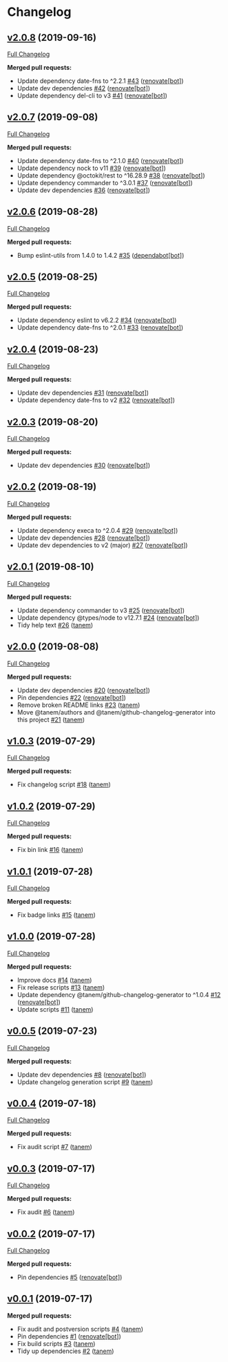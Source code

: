 # Changelog

## [v2.0.8](https://github.com/tanem/tanem-scripts/tree/v2.0.8) (2019-09-16)
[Full Changelog](https://github.com/tanem/tanem-scripts/compare/v2.0.7...v2.0.8)

**Merged pull requests:**

- Update dependency date-fns to ^2.2.1 [#43](https://github.com/tanem/tanem-scripts/pull/43) ([renovate[bot]](https://github.com/apps/renovate))
- Update dev dependencies [#42](https://github.com/tanem/tanem-scripts/pull/42) ([renovate[bot]](https://github.com/apps/renovate))
- Update dependency del-cli to v3 [#41](https://github.com/tanem/tanem-scripts/pull/41) ([renovate[bot]](https://github.com/apps/renovate))

## [v2.0.7](https://github.com/tanem/tanem-scripts/tree/v2.0.7) (2019-09-08)
[Full Changelog](https://github.com/tanem/tanem-scripts/compare/v2.0.6...v2.0.7)

**Merged pull requests:**

- Update dependency date-fns to ^2.1.0 [#40](https://github.com/tanem/tanem-scripts/pull/40) ([renovate[bot]](https://github.com/apps/renovate))
- Update dependency nock to v11 [#39](https://github.com/tanem/tanem-scripts/pull/39) ([renovate[bot]](https://github.com/apps/renovate))
- Update dependency @octokit/rest to ^16.28.9 [#38](https://github.com/tanem/tanem-scripts/pull/38) ([renovate[bot]](https://github.com/apps/renovate))
- Update dependency commander to ^3.0.1 [#37](https://github.com/tanem/tanem-scripts/pull/37) ([renovate[bot]](https://github.com/apps/renovate))
- Update dev dependencies [#36](https://github.com/tanem/tanem-scripts/pull/36) ([renovate[bot]](https://github.com/apps/renovate))

## [v2.0.6](https://github.com/tanem/tanem-scripts/tree/v2.0.6) (2019-08-28)
[Full Changelog](https://github.com/tanem/tanem-scripts/compare/v2.0.5...v2.0.6)

**Merged pull requests:**

- Bump eslint-utils from 1.4.0 to 1.4.2 [#35](https://github.com/tanem/tanem-scripts/pull/35) ([dependabot[bot]](https://github.com/apps/dependabot))

## [v2.0.5](https://github.com/tanem/tanem-scripts/tree/v2.0.5) (2019-08-25)
[Full Changelog](https://github.com/tanem/tanem-scripts/compare/v2.0.4...v2.0.5)

**Merged pull requests:**

- Update dependency eslint to v6.2.2 [#34](https://github.com/tanem/tanem-scripts/pull/34) ([renovate[bot]](https://github.com/apps/renovate))
- Update dependency date-fns to ^2.0.1 [#33](https://github.com/tanem/tanem-scripts/pull/33) ([renovate[bot]](https://github.com/apps/renovate))

## [v2.0.4](https://github.com/tanem/tanem-scripts/tree/v2.0.4) (2019-08-23)
[Full Changelog](https://github.com/tanem/tanem-scripts/compare/v2.0.3...v2.0.4)

**Merged pull requests:**

- Update dev dependencies [#31](https://github.com/tanem/tanem-scripts/pull/31) ([renovate[bot]](https://github.com/apps/renovate))
- Update dependency date-fns to v2 [#32](https://github.com/tanem/tanem-scripts/pull/32) ([renovate[bot]](https://github.com/apps/renovate))

## [v2.0.3](https://github.com/tanem/tanem-scripts/tree/v2.0.3) (2019-08-20)
[Full Changelog](https://github.com/tanem/tanem-scripts/compare/v2.0.2...v2.0.3)

**Merged pull requests:**

- Update dev dependencies [#30](https://github.com/tanem/tanem-scripts/pull/30) ([renovate[bot]](https://github.com/apps/renovate))

## [v2.0.2](https://github.com/tanem/tanem-scripts/tree/v2.0.2) (2019-08-19)
[Full Changelog](https://github.com/tanem/tanem-scripts/compare/v2.0.1...v2.0.2)

**Merged pull requests:**

- Update dependency execa to ^2.0.4 [#29](https://github.com/tanem/tanem-scripts/pull/29) ([renovate[bot]](https://github.com/apps/renovate))
- Update dev dependencies [#28](https://github.com/tanem/tanem-scripts/pull/28) ([renovate[bot]](https://github.com/apps/renovate))
- Update dev dependencies to v2 (major) [#27](https://github.com/tanem/tanem-scripts/pull/27) ([renovate[bot]](https://github.com/apps/renovate))

## [v2.0.1](https://github.com/tanem/tanem-scripts/tree/v2.0.1) (2019-08-10)
[Full Changelog](https://github.com/tanem/tanem-scripts/compare/v2.0.0...v2.0.1)

**Merged pull requests:**

- Update dependency commander to v3 [#25](https://github.com/tanem/tanem-scripts/pull/25) ([renovate[bot]](https://github.com/apps/renovate))
- Update dependency @types/node to v12.7.1 [#24](https://github.com/tanem/tanem-scripts/pull/24) ([renovate[bot]](https://github.com/apps/renovate))
- Tidy help text [#26](https://github.com/tanem/tanem-scripts/pull/26) ([tanem](https://github.com/tanem))

## [v2.0.0](https://github.com/tanem/tanem-scripts/tree/v2.0.0) (2019-08-08)
[Full Changelog](https://github.com/tanem/tanem-scripts/compare/v1.0.3...v2.0.0)

**Merged pull requests:**

- Update dev dependencies [#20](https://github.com/tanem/tanem-scripts/pull/20) ([renovate[bot]](https://github.com/apps/renovate))
- Pin dependencies [#22](https://github.com/tanem/tanem-scripts/pull/22) ([renovate[bot]](https://github.com/apps/renovate))
- Remove broken README links [#23](https://github.com/tanem/tanem-scripts/pull/23) ([tanem](https://github.com/tanem))
- Move @tanem/authors and @tanem/github-changelog-generator into this project [#21](https://github.com/tanem/tanem-scripts/pull/21) ([tanem](https://github.com/tanem))

## [v1.0.3](https://github.com/tanem/tanem-scripts/tree/v1.0.3) (2019-07-29)
[Full Changelog](https://github.com/tanem/tanem-scripts/compare/v1.0.2...v1.0.3)

**Merged pull requests:**

- Fix changelog script [#18](https://github.com/tanem/tanem-scripts/pull/18) ([tanem](https://github.com/tanem))

## [v1.0.2](https://github.com/tanem/tanem-scripts/tree/v1.0.2) (2019-07-29)
[Full Changelog](https://github.com/tanem/tanem-scripts/compare/v1.0.1...v1.0.2)

**Merged pull requests:**

- Fix bin link [#16](https://github.com/tanem/tanem-scripts/pull/16) ([tanem](https://github.com/tanem))

## [v1.0.1](https://github.com/tanem/tanem-scripts/tree/v1.0.1) (2019-07-28)
[Full Changelog](https://github.com/tanem/tanem-scripts/compare/v1.0.0...v1.0.1)

**Merged pull requests:**

- Fix badge links [#15](https://github.com/tanem/tanem-scripts/pull/15) ([tanem](https://github.com/tanem))

## [v1.0.0](https://github.com/tanem/tanem-scripts/tree/v1.0.0) (2019-07-28)
[Full Changelog](https://github.com/tanem/tanem-scripts/compare/v0.0.5...v1.0.0)

**Merged pull requests:**

- Improve docs [#14](https://github.com/tanem/tanem-scripts/pull/14) ([tanem](https://github.com/tanem))
- Fix release scripts [#13](https://github.com/tanem/tanem-scripts/pull/13) ([tanem](https://github.com/tanem))
- Update dependency @tanem/github-changelog-generator to ^1.0.4 [#12](https://github.com/tanem/tanem-scripts/pull/12) ([renovate[bot]](https://github.com/apps/renovate))
- Update scripts [#11](https://github.com/tanem/tanem-scripts/pull/11) ([tanem](https://github.com/tanem))

## [v0.0.5](https://github.com/tanem/tanem-scripts/tree/v0.0.5) (2019-07-23)
[Full Changelog](https://github.com/tanem/tanem-scripts/compare/v0.0.4...v0.0.5)

**Merged pull requests:**

- Update dev dependencies [#8](https://github.com/tanem/tanem-scripts/pull/8) ([renovate[bot]](https://github.com/apps/renovate))
- Update changelog generation script [#9](https://github.com/tanem/tanem-scripts/pull/9) ([tanem](https://github.com/tanem))

## [v0.0.4](https://github.com/tanem/tanem-scripts/tree/v0.0.4) (2019-07-18)
[Full Changelog](https://github.com/tanem/tanem-scripts/compare/v0.0.3...v0.0.4)

**Merged pull requests:**

- Fix audit script [#7](https://github.com/tanem/tanem-scripts/pull/7) ([tanem](https://github.com/tanem))

## [v0.0.3](https://github.com/tanem/tanem-scripts/tree/v0.0.3) (2019-07-17)
[Full Changelog](https://github.com/tanem/tanem-scripts/compare/v0.0.2...v0.0.3)

**Merged pull requests:**

- Fix audit [#6](https://github.com/tanem/tanem-scripts/pull/6) ([tanem](https://github.com/tanem))

## [v0.0.2](https://github.com/tanem/tanem-scripts/tree/v0.0.2) (2019-07-17)
[Full Changelog](https://github.com/tanem/tanem-scripts/compare/v0.0.1...v0.0.2)

**Merged pull requests:**

- Pin dependencies [#5](https://github.com/tanem/tanem-scripts/pull/5) ([renovate[bot]](https://github.com/apps/renovate))

## [v0.0.1](https://github.com/tanem/tanem-scripts/tree/v0.0.1) (2019-07-17)

**Merged pull requests:**

- Fix audit and postversion scripts [#4](https://github.com/tanem/tanem-scripts/pull/4) ([tanem](https://github.com/tanem))
- Pin dependencies [#1](https://github.com/tanem/tanem-scripts/pull/1) ([renovate[bot]](https://github.com/apps/renovate))
- Fix build scripts [#3](https://github.com/tanem/tanem-scripts/pull/3) ([tanem](https://github.com/tanem))
- Tidy up dependencies [#2](https://github.com/tanem/tanem-scripts/pull/2) ([tanem](https://github.com/tanem))
